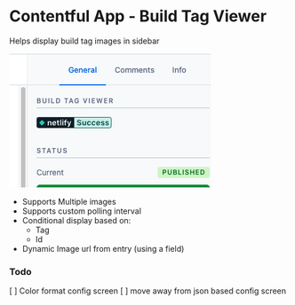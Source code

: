 # Contentful App - Build Tag Viewer
 
 Helps display build tag images in sidebar

 ![Example](readme/image.png)

 - Supports Multiple images
 - Supports custom polling interval
 - Conditional display based on:
    - Tag
    - Id
 - Dynamic Image url from entry (using a field)
 
 ### Todo
 [ ] Color format config screen
 [ ] move away from json based config screen
